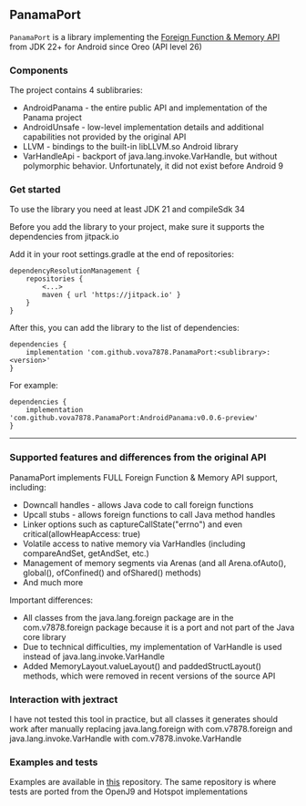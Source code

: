 ## PanamaPort

`PanamaPort` is a library implementing the [Foreign Function & Memory API](https://openjdk.org/jeps/454) from JDK 22+ for Android since Oreo (API level 26)

### Components

The project contains 4 sublibraries:

- AndroidPanama - the entire public API and implementation of the Panama project
- AndroidUnsafe - low-level implementation details and additional capabilities not provided by the original API
- LLVM - bindings to the built-in libLLVM.so Android library
- VarHandleApi - backport of java.lang.invoke.VarHandle, but without polymorphic behavior. Unfortunately, it did not exist before Android 9

### Get started

To use the library you need at least JDK 21 and compileSdk 34

Before you add the library to your project, make sure it supports the dependencies from jitpack.io

Add it in your root settings.gradle at the end of repositories:

```
dependencyResolutionManagement {
    repositories {
        <...>
        maven { url 'https://jitpack.io' }
    }
}
```

After this, you can add the library to the list of dependencies:

```
dependencies {
    implementation 'com.github.vova7878.PanamaPort:<sublibrary>:<version>'
}
```

For example:

```
dependencies {
    implementation 'com.github.vova7878.PanamaPort:AndroidPanama:v0.0.6-preview'
}
```

---

### Supported features and differences from the original API

PanamaPort implements FULL Foreign Function & Memory API support, including:

- Downcall handles - allows Java code to call foreign functions
- Upcall stubs - allows foreign functions to call Java method handles
- Linker options such as captureCallState("errno") and even critical(allowHeapAccess: true)
- Volatile access to native memory via VarHandles (including compareAndSet, getAndSet, etc.)
- Management of memory segments via Arenas (and all Arena.ofAuto(), global(), ofConfined() and ofShared() methods)
- And much more

Important differences:

- All classes from the java.lang.foreign package are in the com.v7878.foreign package because it is a port and not part of the Java core library
- Due to technical difficulties, my implementation of VarHandle is used instead of java.lang.invoke.VarHandle
- Added MemoryLayout.valueLayout() and paddedStructLayout() methods, which were removed in recent versions of the source API

### Interaction with jextract

I have not tested this tool in practice, but all classes it generates should work after manually replacing java.lang.foreign with com.v7878.foreign and java.lang.invoke.VarHandle with com.v7878.invoke.VarHandle

### Examples and tests

Examples are available in [this](https://github.com/vova7878/PanamaExamples) repository. The same repository is where tests are ported from the OpenJ9 and Hotspot implementations
